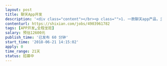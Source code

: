 ```yaml
---                
layout: post       
title: 聊天App开发           
description: '<div class="content"></br><p class="">1. 一款聊天app产品，主打安全，支持阅后即焚；</br><br/>2.使用Android原生开发；</br><br/>3.需要驻场 ；</p></br><p class="">主要工作包含：</br><br/>1. 框架搭建；</br><br/>2. 功能开发；</br><br/>3. 项目上线；</br><br/>需要有实际项目开发经验人来做，比较紧</p></br><p class="">具体情况再沟通。</br></p></br></div>'     
contenturl: https://shixian.com/jobs/4903961782      
tags: [APP开发,全程坐班]            
salary: 预估12600元          
publish_time: '已发布 60 分钟'         
start_time: '2018-06-21 14:15:02'           
apply: 0                   
time_range: 21天              
status: 招募中                  
---                 
```

